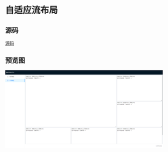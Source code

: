 # 自适应流布局

## 源码

[源码](../src/components/layout-grid-responsive)

## 预览图

![自适应流布局](./images/20180712195927.png)
